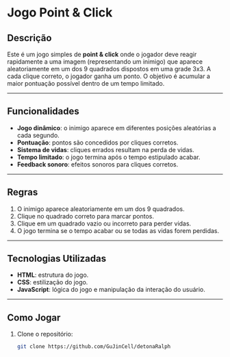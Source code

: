 # Jogo Point & Click  

## Descrição  
Este é um jogo simples de **point & click** onde o jogador deve reagir rapidamente a uma imagem (representando um inimigo) que aparece aleatoriamente em um dos 9 quadrados dispostos em uma grade 3x3. A cada clique correto, o jogador ganha um ponto. O objetivo é acumular a maior pontuação possível dentro de um tempo limitado.

---

## Funcionalidades  
- **Jogo dinâmico**: o inimigo aparece em diferentes posições aleatórias a cada segundo.  
- **Pontuação**: pontos são concedidos por cliques corretos.  
- **Sistema de vidas**: cliques errados resultam na perda de vidas.  
- **Tempo limitado**: o jogo termina após o tempo estipulado acabar.  
- **Feedback sonoro**: efeitos sonoros para cliques corretos.  

---

## Regras  
1. O inimigo aparece aleatoriamente em um dos 9 quadrados.  
2. Clique no quadrado correto para marcar pontos.  
3. Clique em um quadrado vazio ou incorreto para perder vidas.  
4. O jogo termina se o tempo acabar ou se todas as vidas forem perdidas.  

---

## Tecnologias Utilizadas  
- **HTML**: estrutura do jogo.  
- **CSS**: estilização do jogo.  
- **JavaScript**: lógica do jogo e manipulação da interação do usuário.  

---

## Como Jogar  
1. Clone o repositório:
   ```bash
   git clone https://github.com/GuJinCell/detonaRalph
